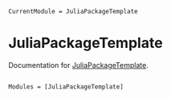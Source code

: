 ```@meta
CurrentModule = JuliaPackageTemplate
```

# JuliaPackageTemplate

Documentation for [JuliaPackageTemplate](https://github.com/RayleighLord/JuliaPackageTemplate.jl).

```@index
```

```@autodocs
Modules = [JuliaPackageTemplate]
```
